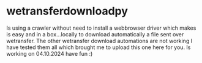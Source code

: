 # wetransferdownloadpy
Is using a crawler without need to install a webbrowser driver which makes is easy and in a box...locally to download automatically a file sent over wetransfer. The other wetransfer download automations are not working I have tested them all which brought me to upload this one here for you.  Is working on 04.10.2024 have fun :)

